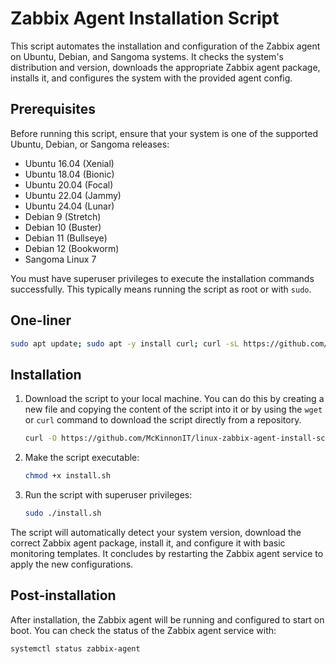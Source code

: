 
# Zabbix Agent Installation Script

This script automates the installation and configuration of the Zabbix agent on Ubuntu, Debian, and Sangoma systems. It checks the system's distribution and version, downloads the appropriate Zabbix agent package, installs it, and configures the system with the provided agent config.

## Prerequisites

Before running this script, ensure that your system is one of the supported Ubuntu, Debian, or Sangoma releases:

- Ubuntu 16.04 (Xenial)
- Ubuntu 18.04 (Bionic)
- Ubuntu 20.04 (Focal)
- Ubuntu 22.04 (Jammy)
- Ubuntu 24.04 (Lunar)
- Debian 9 (Stretch)
- Debian 10 (Buster)
- Debian 11 (Bullseye)
- Debian 12 (Bookworm)
- Sangoma Linux 7

You must have superuser privileges to execute the installation commands successfully. This typically means running the script as root or with `sudo`.

## One-liner

```sh
sudo apt update; sudo apt -y install curl; curl -sL https://github.com/McKinnonIT/linux-zabbix-agent-install-script/blob/master/install.sh | sudo bash
```

## Installation

1. Download the script to your local machine. You can do this by creating a new file and copying the content of the script into it or by using the `wget` or `curl` command to download the script directly from a repository.

    ```sh
    curl -O https://github.com/McKinnonIT/linux-zabbix-agent-install-script/blob/master/install.sh
    ```

2. Make the script executable:

    ```sh
    chmod +x install.sh
    ```

3. Run the script with superuser privileges:

    ```sh
    sudo ./install.sh
    ```

The script will automatically detect your system version, download the correct Zabbix agent package, install it, and configure it with basic monitoring templates. It concludes by restarting the Zabbix agent service to apply the new configurations.

## Post-installation

After installation, the Zabbix agent will be running and configured to start on boot. You can check the status of the Zabbix agent service with:

```sh
systemctl status zabbix-agent
```
